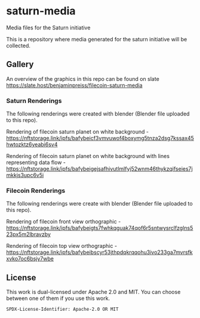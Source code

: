 # saturn-media
Media files for the Saturn initiative

This is a repository where media generated for the saturn initiative will be collected.

## Gallery

An overview of the graphics in this repo can be found on slate https://slate.host/benjaminpreiss/filecoin-saturn-media

### Saturn Renderings

The following renderings were created with blender (Blender file uploaded to this repo).

Rendering of filecoin saturn planet on white background - https://nftstorage.link/ipfs/bafybeicf3vmvuwof4boxymg5tnza2dsg7kssax45hwtozktz6yeabi6sv4

Rendering of filecoin saturn planet on white background with lines representing data flow - https://nftstorage.link/ipfs/bafybeigejsafhivutlmlfyj52wnm46thykzqifseies7jmkkjs3upc6v5i

### Filecoin Renderings

The following renderings were create with blender (Blender file uploaded to this repo).

Rendering of filecoin front view orthographic - https://nftstorage.link/ipfs/bafybeigts7fwhkqguak74qof6r5sntwysrclfzglns523px5m2lbravzby

Rendering of filecoin top view orthographic - https://nftstorage.link/ipfs/bafybeibscyr53jthpdqkrqqohu3ivo233ga7mvrsfkxvko7oc6bsjy7wbe

## License

This work is dual-licensed under Apache 2.0 and MIT.
You can choose between one of them if you use this work.

`SPDX-License-Identifier: Apache-2.0 OR MIT`

